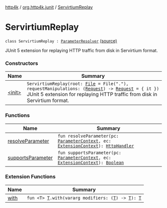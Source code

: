 [http4k](../../index.md) / [org.http4k.junit](../index.md) / [ServirtiumReplay](./index.md)

# ServirtiumReplay

`class ServirtiumReplay : `[`ParameterResolver`](https://junit.org/junit5/docs/5.6.0/api/org/junit/jupiter/api/extension/ParameterResolver.html) [(source)](https://github.com/http4k/http4k/blob/master/http4k-testing-servirtium/src/main/kotlin/org/http4k/junit/junitExtensions.kt#L46)

JUnit 5 extension for replaying HTTP traffic from disk in Servirtium format.

### Constructors

| Name | Summary |
|---|---|
| [&lt;init&gt;](-init-.md) | `ServirtiumReplay(root: `[`File`](https://docs.oracle.com/javase/9/docs/api/java/io/File.html)` = File("."), requestManipulations: (`[`Request`](../../org.http4k.core/-request/index.md)`) -> `[`Request`](../../org.http4k.core/-request/index.md)` = { it })`<br>JUnit 5 extension for replaying HTTP traffic from disk in Servirtium format. |

### Functions

| Name | Summary |
|---|---|
| [resolveParameter](resolve-parameter.md) | `fun resolveParameter(pc: `[`ParameterContext`](https://junit.org/junit5/docs/5.6.0/api/org/junit/jupiter/api/extension/ParameterContext.html)`, ec: `[`ExtensionContext`](https://junit.org/junit5/docs/5.6.0/api/org/junit/jupiter/api/extension/ExtensionContext.html)`): `[`HttpHandler`](../../org.http4k.core/-http-handler.md) |
| [supportsParameter](supports-parameter.md) | `fun supportsParameter(pc: `[`ParameterContext`](https://junit.org/junit5/docs/5.6.0/api/org/junit/jupiter/api/extension/ParameterContext.html)`, ec: `[`ExtensionContext`](https://junit.org/junit5/docs/5.6.0/api/org/junit/jupiter/api/extension/ExtensionContext.html)`): `[`Boolean`](https://kotlinlang.org/api/latest/jvm/stdlib/kotlin/-boolean/index.html) |

### Extension Functions

| Name | Summary |
|---|---|
| [with](../../org.http4k.core/with.md) | `fun <T> `[`T`](../../org.http4k.core/with.md#T)`.with(vararg modifiers: (`[`T`](../../org.http4k.core/with.md#T)`) -> `[`T`](../../org.http4k.core/with.md#T)`): `[`T`](../../org.http4k.core/with.md#T) |
